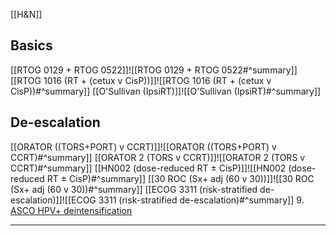 [[H&N]]
## Basics
 [[RTOG 0129 + RTOG 0522]]![[RTOG 0129 + RTOG 0522#^summary]] 
[[RTOG 1016 (RT + (cetux v CisP))]]![[RTOG 1016 (RT + (cetux v CisP))#^summary]]
[[O'Sullivan (IpsiRT)]]![[O'Sullivan (IpsiRT)#^summary]]

## De-escalation
[[ORATOR ((TORS+PORT) v CCRT)]]![[ORATOR ((TORS+PORT) v CCRT)#^summary]]
[[ORATOR 2 (TORS v CCRT)]]![[ORATOR 2 (TORS v CCRT)#^summary]]
[[HN002 (dose-reduced RT ± CisP)]]![[HN002 (dose-reduced RT ± CisP)#^summary]]
[[30 ROC (Sx+ adj (60 v 30))]]![[30 ROC (Sx+ adj (60 v 30))#^summary]]
[[ECOG 3311 (risk-stratified de-escalation)]]![[ECOG 3311 (risk-stratified de-escalation)#^summary]]
9. [ASCO HPV+ deintensification](https://doi.org/10.1200/JCO.19.00441)

---


